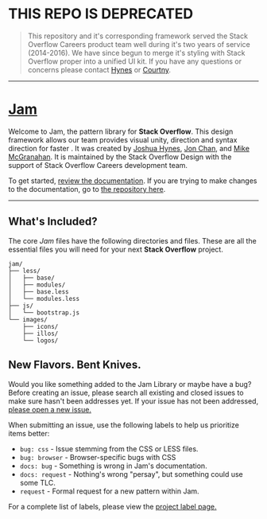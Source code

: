 THIS REPO IS DEPRECATED
=====
>This repository and it's corresponding framework served the Stack Overflow Careers product team well during it's two years of service (2014-2016). We have since begun to merge it's styling with Stack Overflow proper into a unified UI kit. If you have any questions or concerns please contact [Hynes](https://github.com/hellohynes) or [Courtny](https://github.com/Courtny).

---

[Jam](http://stackexchange.github.io/jamdoxx/)
=====

Welcome to Jam, the pattern library for **Stack Overflow**. This design framework allows our team provides visual unity, direction and syntax direction for faster . It was created by [Joshua Hynes](https://twitter.com/hellohynes), [Jon Chan](https://twitter.com/JonHMChan), and [Mike McGranahan](https://twitter.com/lunalot). It is maintained by the Stack Overflow Design with the support of Stack Overflow Careers development team.

To get started, [review the documentation](http://stackexchange.github.io/jamdoxx/). If you are trying to make changes to the documentation, go to [the repository here](https://github.com/StackExchange/jamdoxx).

---

## What's Included?
The core *Jam* files have the following directories and files. These are all the essential files you will need for your next **Stack Overflow** project.

```
jam/
├── less/
│   ├── base/
│   ├── modules/
│   ├── base.less
│   └── modules.less
├── js/
│   └── bootstrap.js
└── images/
    ├── icons/
    ├── illos/
    └── logos/
```

## New Flavors. Bent Knives.

Would you like something added to the Jam Library or maybe have a bug? Before creating an issue, please search all existing and closed issues to make sure hasn't been addresses yet. If your issue has not been addressed, [please open a new issue.](https://github.com/StackExchange/jam/issues/new)

When submitting an issue, use the following labels to help us prioritize items better:

 - `bug: css` - Issue stemming from the CSS or LESS files.
 - `bug: browser` - Browser-specific bugs with CSS
 - `docs: bug` - Something is wrong in Jam's documentation.
 - `docs: request` - Nothing's wrong "persay", but something could use some TLC.
 - `request` - Formal request for a new pattern within Jam.

 For a complete list of labels, please view the [project label page.](https://github.com/StackExchange/jam/labels)
